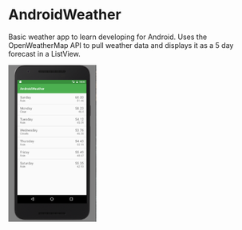 # AndroidWeather
Basic weather app to learn developing for Android. Uses the OpenWeatherMap API to pull weather data and displays it as a 5 day forecast in a ListView.

<img src="androidWeather.png" width=35%/>


